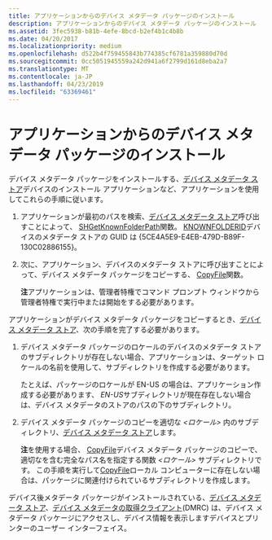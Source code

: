 ```yaml
---
title: アプリケーションからのデバイス メタデータ パッケージのインストール
description: アプリケーションからのデバイス メタデータ パッケージのインストール
ms.assetid: 3fec5938-b81b-4efe-8bcd-b2ef4b1c4b8b
ms.date: 04/20/2017
ms.localizationpriority: medium
ms.openlocfilehash: d522b4f759455843b774385cf6781a359880d70d
ms.sourcegitcommit: 0cc5051945559a242d941a6f2799d161d8eba2a7
ms.translationtype: MT
ms.contentlocale: ja-JP
ms.lasthandoff: 04/23/2019
ms.locfileid: "63369461"
---
```

# <a name="installing-device-metadata-packages-through-an-application"></a>アプリケーションからのデバイス メタデータ パッケージのインストール


デバイス メタデータ パッケージをインストールする、[デバイス メタデータ ストア](device-metadata-store.md)デバイスのインストール アプリケーションなど、アプリケーションを使用してこれらの手順に従います。

1.  アプリケーションが最初のパスを検索、[デバイス メタデータ ストア](device-metadata-store.md)呼び出すことによって、 [SHGetKnownFolderPath](https://go.microsoft.com/fwlink/p/?linkid=145428)関数。 [KNOWNFOLDERID](https://go.microsoft.com/fwlink/p/?linkid=145429)デバイスのメタデータ ストアの GUID は {5CE4A5E9-E4EB-479D-B89F-130C02886155}。

2.  次に、アプリケーション、デバイスのメタデータ ストアに呼び出すことによって、デバイス メタデータ パッケージをコピーする、 [CopyFile]( https://go.microsoft.com/fwlink/p/?linkid=189596)関数。

    **注**アプリケーションは、管理者特権でコマンド プロンプト ウィンドウから管理者特権で実行中または開始をする必要があります。



アプリケーションがデバイス メタデータ パッケージをコピーするとき、[デバイス メタデータ ストア](device-metadata-store.md)、次の手順を完了する必要があります。

1.  デバイス メタデータ パッケージのロケールのデバイスのメタデータ ストアのサブディレクトリが存在しない場合、アプリケーションは、ターゲット ロケールの名前を使用して、サブディレクトリを作成する必要があります。

    たとえば、パッケージのロケールが EN-US の場合は、アプリケーション作成する必要があります、 *EN-US*サブディレクトリが現在存在しない場合は、デバイス メタデータのストアのパスの下のサブディレクトリ。

2.  デバイス メタデータ パッケージのコピーを適切な *&lt;ロケール&gt;* 内のサブディレクトリ、[デバイス メタデータ ストア](device-metadata-store.md)します。

    **注**を使用する場合、 [CopyFile]( https://go.microsoft.com/fwlink/p/?linkid=189596)デバイス メタデータ パッケージのコピーで、適切なを含む完全なパス名を指定する関数 *&lt;ロケール&gt;* サブディレクトリです。 この手順を実行して[CopyFile]( https://go.microsoft.com/fwlink/p/?linkid=189596)ローカル コンピューターに存在しない場合は、パッケージに関連付けられているサブディレクトリを作成します。




デバイス後メタデータ パッケージがインストールされている、[デバイス メタデータ ストア](device-metadata-store.md)、[デバイス メタデータの取得クライアント](device-metadata-retrieval-client.md)(DMRC) は、デバイス メタデータ パッケージにアクセスし、デバイス情報を表示しますデバイスとプリンターのユーザー インターフェイス。










